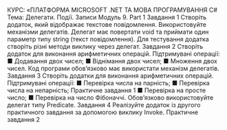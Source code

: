 КУРС: «ПЛАТФОРМА MICROSOFT .NET
ТА МОВА ПРОГРАМУВАННЯ C#
Тема: Делегати. Події. Записи
Модуль 9. Part 1
Завдання 1
Створіть додаток, який відображає текстове повідомлення. Використовуйте механізми делегатів. Делегат має
повертати void та приймати один параметр типу string
(текст повідомлення). Для тестування додатка створіть
різні методи виклику через делегат.
Завдання 2
Створіть додаток для виконання арифметичних операцій. Підтримувані операції:
■ Додавання двох чисел;
■ Віднімання двох чисел;
■ Множення двох чисел.
Код програми обов’язково має використати механізм
делегатів.
Завдання 3
Створіть додатки для виконання арифметичних операцій. Підтримувані операції:
■ Перевірка числа на парність;
■ Перевірка числа на непарність;
Практичне завдання
1
■ Перевірка на просте число;
■ Перевірка на число Фібоначчі.
Обов’язково використовуйте делегат типу Predicate.
Завдання 4
Реалізуйте додаток із другого практичного завдання
за допомогою виклику Invoke.
Практичне завдання
2
